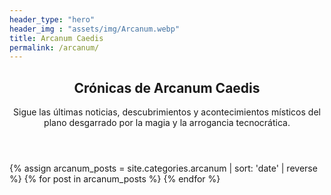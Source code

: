 ```yaml
---
header_type: "hero"
header_img : "assets/img/Arcanum.webp"
title: Arcanum Caedis
permalink: /arcanum/
---
```


<section class="arcanum-section">
  <header class="arcanum-header">
    <h1>Crónicas de Arcanum Caedis</h1>
    <p>Sigue las últimas noticias, descubrimientos y acontecimientos místicos del plano desgarrado por la magia y la arrogancia tecnocrática.</p>
  </header>

  <div id="arcanum-posts" class="row g-3">
    {% assign arcanum_posts = site.categories.arcanum | sort: 'date' | reverse %}
    {% for post in arcanum_posts %}
      <div class="post-item col-12 col-md-6" style="display: none;">
        <div class="card chulapa-card shadow-sm h-100">
          <div class="row g-0">
            {% if post.image %}
            <div class="col-4 d-none d-md-block">
              <img src="{{ post.image | relative_url }}" class="img-fluid rounded-start" alt="{{ post.title }}">
            </div>
            {% endif %}
            <div class="col">
              <div class="card-body">
                <h2 class="card-title h5"><a href="{{ post.url }}">{{ post.title }}</a></h2>
                <p class="card-text"><small class="text-muted">{{ post.date | date: "%d %B %Y" }}</small></p>
                <p class="card-text">{{ post.excerpt }}</p>
                <a href="{{ post.url }}" class="btn btn-sm btn-outline-secondary">Leer más</a>
              </div>
            </div>
          </div>
        </div>
      </div>
    {% endfor %}
  </div>

  <!-- Controles de paginación -->
  <nav class="pagination-nav mt-4 text-center">
    <ul id="pagination" class="pagination justify-content-center"></ul>
  </nav>
</section>


